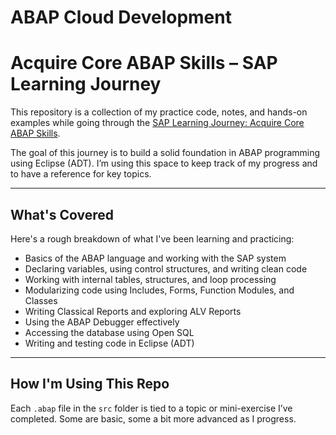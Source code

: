 # ABAP Cloud Development
# Acquire Core ABAP Skills – SAP Learning Journey

This repository is a collection of my practice code, notes, and hands-on examples while going through the [SAP Learning Journey: Acquire Core ABAP Skills](https://learning.sap.com/learning-journeys/acquire-core-abap-skills).

The goal of this journey is to build a solid foundation in ABAP programming using Eclipse (ADT). I’m using this space to keep track of my progress and to have a reference for key topics.

---
  
## What's Covered

Here's a rough breakdown of what I've been learning and practicing:

- Basics of the ABAP language and working with the SAP system
- Declaring variables, using control structures, and writing clean code
- Working with internal tables, structures, and loop processing
- Modularizing code using Includes, Forms, Function Modules, and Classes
- Writing Classical Reports and exploring ALV Reports
- Using the ABAP Debugger effectively
- Accessing the database using Open SQL
- Writing and testing code in Eclipse (ADT)

---

## How I'm Using This Repo

Each `.abap` file in the `src` folder is tied to a topic or mini-exercise I’ve completed. Some are basic, some a bit more advanced as I progress.


